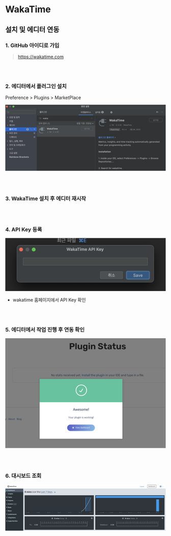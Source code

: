# WakaTime 

## 설치 및 에디터 연동

### 1. GitHub 아이디로 가입

> https://wakatime.com

<br><br>

### 2. 에디터에서 플러그인 설치

Preference > Plugins > MarketPlace

![](../Images/wakatime_2.png)

<br><br>

### 3. WakaTime 설치 후 에디터 재시작

<br><br>

### 4. API Key 등록 

![](../Images/wakatime_1.png)

* wakatime 홈페이지에서 API Key 확인

<br><br>

### 5. 에디터에서 작업 진행 후 연동 확인  

![](../Images/wakatime_3.png)

<br><br>

### 6. 대시보드 조회  

![](../Images/WakaTime_4.png)
